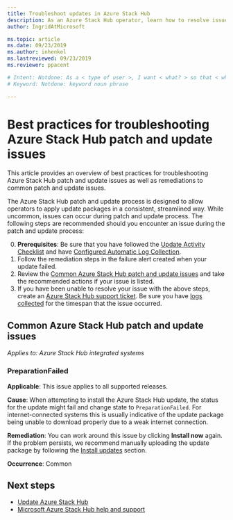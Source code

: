 ```yaml
---
title: Troubleshoot updates in Azure Stack Hub 
description: As an Azure Stack Hub operator, learn how to resolve issues with update so that Azure Stack Hub can return to production as quickly as possible. 
author: IngridAtMicrosoft

ms.topic: article
ms.date: 09/23/2019
ms.author: inhenkel
ms.lastreviewed: 09/23/2019
ms.reviewer: ppacent

# Intent: Notdone: As a < type of user >, I want < what? > so that < why? >
# Keyword: Notdone: keyword noun phrase

---
```


# Best practices for troubleshooting Azure Stack Hub patch and update issues

This article provides an overview of best practices for troubleshooting Azure Stack Hub patch and update issues as well as remediations to common patch and update issues.


The Azure Stack Hub patch and update process is designed to allow operators to apply update packages in a consistent, streamlined way. While uncommon, issues can occur during patch and update process. The following steps are recommended should you encounter an issue during the patch and update process:

0. **Prerequisites**: Be sure that you have followed the [Update Activity Checklist](release-notes-checklist.md) and have [Configured Automatic Log Collection](azure-stack-configure-automatic-diagnostic-log-collection-tzl.md).
1. Follow the remediation steps in the failure alert created when your update failed.
2. Review the [Common Azure Stack Hub patch and update issues](#common-azure-stack-hub-patch-and-update-issues) and take the recommended actions if your issue is listed.
3. If you have been unable to resolve your issue with the above steps, create an [Azure Stack Hub support ticket](azure-stack-help-and-support-overview-tzl.md). Be sure you have [logs collected](https://docs.microsoft.com/azure-stack/operator/azure-stack-configure-on-demand-diagnostic-log-collection) for the timespan that the issue occurred.

## Common Azure Stack Hub patch and update issues

*Applies to: Azure Stack Hub integrated systems*

### PreparationFailed

**Applicable**: This issue applies to all supported releases.

**Cause**: When attempting to install the Azure Stack Hub update, the status for the update might fail and change state to `PreparationFailed`. For internet-connected systems this is usually indicative of the update package being unable to download properly due to a weak internet connection. 

**Remediation**: You can work around this issue by clicking **Install now** again. If the problem persists, we recommend manually uploading the update package by following the [Install updates](azure-stack-apply-updates.md?#install-updates-and-monitor-progress) section.

**Occurrence**: Common

## Next steps

- [Update Azure Stack Hub](azure-stack-updates.md)  
- [Microsoft Azure Stack Hub help and support](azure-stack-help-and-support-overview-tzl.md)
